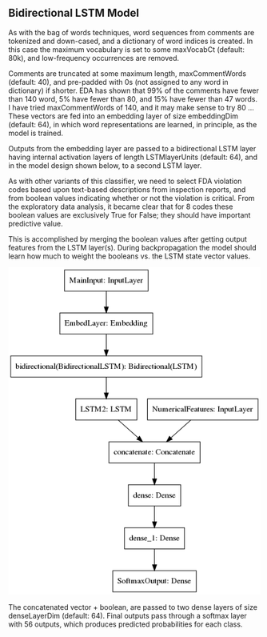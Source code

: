 ## Bidirectional LSTM Model

As with the bag of words techniques, word sequences from comments are tokenized and down-cased, and a dictionary of word indices is created.
In this case the maximum vocabulary is set to some maxVocabCt (default: 80k), and low-frequency occurrences are removed.

Comments are truncated at some maximum length, maxCommentWords (default: 40), and pre-padded with 0s (not assigned to any word in dictionary) if shorter. EDA has shown that 99% of the comments have fewer than 140 word, 5% have fewer than 80, and 15% have fewer than 47 words. I have tried maxCommentWords of 140, and it may make sense to try 80 ...
These vectors are fed into an embedding layer of size embeddingDim (default: 64), in which word representations are learned, in principle, as the model is trained.

Outputs from the embedding layer are passed to a bidirectional LSTM layer having internal activation layers of length LSTMlayerUnits (default: 64), and in the model design shown below, to a second LSTM layer.

As with other variants of this classifier, we need to select FDA violation codes based upon text-based descriptions from inspection reports, and from boolean values indicating whether or not the violation is critical.
From the exploratory data analysis, it became clear that for 8 codes these boolean values are exclusively True for False; they should have important predictive value.

This is accomplished by merging the boolean values after getting output features from the LSTM layer(s).
During backpropagation the model should learn how much to weight the booleans vs. the LSTM state vector values.

![Example TensorFlow model graph](images/modelGraph.png)

The concatenated vector + boolean, are passed to two dense layers of size denseLayerDim (default: 64).
Final outputs pass through a softmax layer with 56 outputs, which produces predicted probabilities for each class.
